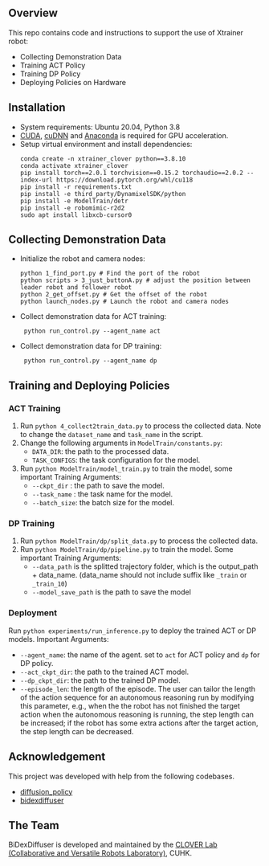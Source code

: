 ## Overview

This repo contains code and instructions to support the use of Xtrainer robot:
- Collecting Demonstration Data
- Training ACT Policy
- Training DP Policy
- Deploying Policies on Hardware

## Installation
- System requirements: Ubuntu 20.04, Python 3.8
- [CUDA](https://developer.nvidia.com/cuda-11-8-0-download-archive), [cuDNN](https://developer.nvidia.com/cudnn-downloads) and [Anaconda](https://www.anaconda.com/download#download-section) is required for GPU acceleration.
- Setup virtual environment and install dependencies:
   ```
   conda create -n xtrainer_clover python==3.8.10
   conda activate xtrainer_clover
   pip install torch==2.0.1 torchvision==0.15.2 torchaudio==2.0.2 --index-url https://download.pytorch.org/whl/cu118
   pip install -r requirements.txt
   pip install -e third_party/DynamixelSDK/python
   pip install -e ModelTrain/detr
   pip install -e robomimic-r2d2
   sudo apt install libxcb-cursor0
   ```

## Collecting Demonstration Data
- Initialize the robot and camera nodes:
   ```
   python 1_find_port.py # Find the port of the robot
   python scripts > 3_just_buttonA.py # adjust the position between leader robot and follower robot
  python 2_get_offset.py # Get the offset of the robot
  python launch_nodes.py # Launch the robot and camera nodes
   ``` 
- Collect demonstration data for ACT training:
   ```
    python run_control.py --agent_name act
   ```
- Collect demonstration data for DP training:
   ```
    python run_control.py --agent_name dp
   ```

## Training and Deploying Policies

### ACT Training

1. Run `python 4_collect2train_data.py` to process the collected data. Note to change the `dataset_name` and `task_name` in the script.
2. Change the following arguments in `ModelTrain/constants.py`:
    - `DATA_DIR`: the path to the processed data.
    - `TASK_CONFIGS`: the task configuration for the model. 
3. Run `python ModelTrain/model_train.py` to train the model, some important Training Arguments:
    - `--ckpt_dir` : the path to save the model.
    - `--task_name` : the task name for the model.
    - `--batch_size`: the batch size for the model.

### DP Training
1. Run `python ModelTrain/dp/split_data.py` to process the collected data. 
2. Run `python ModelTrain/dp/pipeline.py` to train the model. Some important Training Arguments:
    - `--data_path` is the splitted trajectory folder, which is the output_path + data_name. (data_name should not include suffix like `_train` or `_train_10`)
    - `--model_save_path` is the path to save the model

### Deployment
Run `python experiments/run_inference.py` to deploy the trained ACT or DP models.  Important Arguments:
 - `--agent_name`: the name of the agent. set to `act` for ACT policy and `dp` for DP policy.
 - `--act_ckpt_dir`: the path to the trained ACT model.
 - `--dp_ckpt_dir`: the path to the trained DP model.
 - `--episode_len`: the length of the episode. The user can tailor the length of the action sequence for an autonomous reasoning run by modifying this parameter, e.g., when the
the robot has not finished the target action when the autonomous reasoning is running, the step length can be increased; if the robot has some extra actions after the target action, the step length can be decreased.

## Acknowledgement

This project was developed with help from the following codebases.

- [diffusion_policy](https://github.com/real-stanford/diffusion_policy)
- [bidexdiffuser](https://github.com/RIP4KOBE/BiDexDiffuser)

## The Team
BiDexDiffuser is developed and maintained by the [CLOVER Lab (Collaborative and Versatile Robots Laboratory)](https://feichenlab.com/), CUHK.
